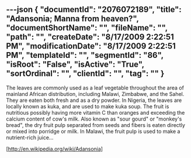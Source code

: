 ---json
{
  "documentId": "2076072189",
  "title": "Adansonia; Manna from heaven?",
  "documentShortName": "",
  "fileName": "",
  "path": "",
  "createDate": "8/17/2009 2:22:51 PM",
  "modificationDate": "8/17/2009 2:22:51 PM",
  "templateId": "",
  "segmentId": "86",
  "isRoot": "False",
  "isActive": "True",
  "sortOrdinal": "",
  "clientId": "",
  "tag": ""
}
---

The leaves are commonly used as a leaf vegetable throughout the area of mainland African distribution, including Malawi, Zimbabwe, and the Sahel. They are eaten both fresh and as a dry powder. In Nigeria, the leaves are locally known as kuka, and are used to make kuka soup. The fruit is nutritious possibly having more vitamin C than oranges and exceeding the calcium content of cow's milk. Also known as &quot;sour gourd&quot; or &quot;monkey's bread&quot;, the dry fruit pulp separated from seeds and fibers is eaten directly or mixed into porridge or milk. In Malawi, the fruit pulp is used to make a nutrient-rich juice…

[http://en.wikipedia.org/wiki/Adansonia]
